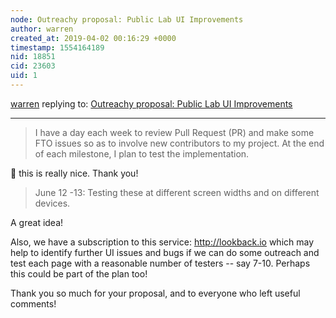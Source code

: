 ```yaml
---
node: Outreachy proposal: Public Lab UI Improvements
author: warren
created_at: 2019-04-02 00:16:29 +0000
timestamp: 1554164189
nid: 18851
cid: 23603
uid: 1
---
```




[warren](../profile/warren) replying to: [Outreachy proposal: Public Lab UI Improvements](../notes/tonchuks/03-26-2019/outreachy-proposal-public-lab-ui-improvements)

----
 > I have a day each week to review Pull Request (PR) and make some FTO issues so as to involve new contributors to my project. At the end of each milestone, I plan to test the implementation.

🎉 this is really nice. Thank you!

> June 12 -13: Testing these at different screen widths and on different devices.

A great idea! 

Also, we have a subscription to this service: http://lookback.io which may help to identify further UI issues and bugs if we can do some outreach and test each page with a reasonable number of testers -- say 7-10. Perhaps this could be part of the plan too!

Thank you so much for your proposal, and to everyone who left useful comments!